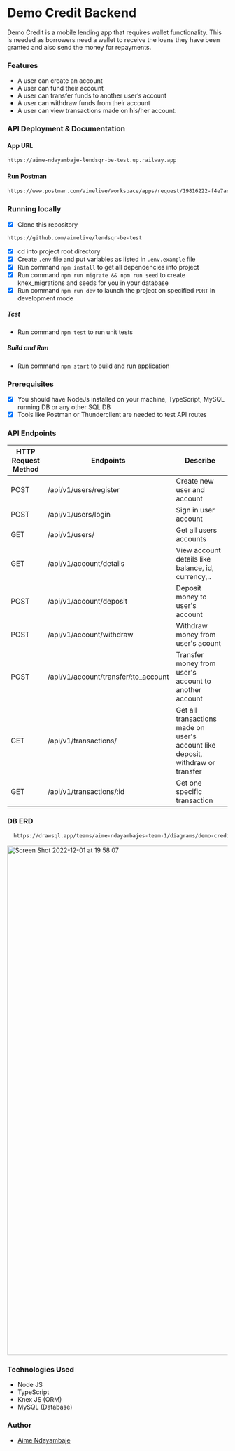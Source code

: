 # Demo Credit Backend

Demo Credit is a mobile lending app that requires wallet functionality. This is needed as borrowers need a wallet to receive the loans they have been granted and also send the money for repayments.

### Features

* A user can create an account
* A user can fund their account
* A user can transfer funds to another user’s account
* A user can withdraw funds from their account
* A user can view transactions made on his/her account.
### API Deployment & Documentation
#### App URL
```bash
https://aime-ndayambaje-lendsqr-be-test.up.railway.app
```
#### Run Postman
```bash
https://www.postman.com/aimelive/workspace/apps/request/19816222-f4e7ac50-a669-4ab7-b30a-318804cf9e86
```
### Running locally
* [x] Clone this repository
```bash
https://github.com/aimelive/lendsqr-be-test
```
* [x] cd into project root directory
* [x] Create `.env` file and put variables as listed in `.env.example` file
* [x] Run command `npm install` to get all dependencies into project
* [x] Run command `npm run migrate && npm run seed` to create knex_migrations and seeds for you in your database
* [x] Run command `npm run dev` to launch the project on specified `PORT` in development mode
##### Test
*  Run command `npm test` to run unit tests
##### Build and Run
*  Run command `npm start` to build and run application

### Prerequisites
* [x] You should have NodeJs installed on your machine, TypeScript, MySQL running DB or any other SQL DB
* [x] Tools like Postman or Thunderclient are needed to test API routes

### API Endpoints

| HTTP Request Method | Endpoints | Describe |
| --- | --- | --- |
| POST | /api/v1/users/register | Create new user and account |
| POST | /api/v1/users/login | Sign in user account |
| GET | /api/v1/users/ | Get all users accounts |
| GET | /api/v1/account/details | View account details like balance, id, currency,.. |
| POST | /api/v1/account/deposit | Deposit money to user's account |
| POST | /api/v1/account/withdraw | Withdraw  money from user's acount |
| POST | /api/v1/account/transfer/:to_account | Transfer money from user's account to another account |
| GET | /api/v1/transactions/ | Get all transactions made on user's account like deposit, withdraw or transfer |
| GET | /api/v1/transactions/:id | Get one specific transaction |

### DB ERD
```bash
  https://drawsql.app/teams/aime-ndayambajes-team-1/diagrams/demo-credit-2
```
<img width="1161" alt="Screen Shot 2022-12-01 at 19 58 07" src="https://user-images.githubusercontent.com/98814433/205145245-7c6b5b64-2872-4811-bbe2-0fafd0e2977a.png">

### Technologies Used

* Node JS 
* TypeScript 
* Knex JS (ORM)
* MySQL (Database)

### Author
* [Aime Ndayambaje](https://github.com/aimelive)
